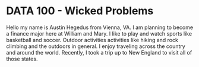 # DATA 100 - Wicked Problems
Hello my name is Austin Hegedus from Vienna, VA.  I am planning to become a finance major here at William and Mary.  I like to play and watch sports like basketball and soccer.  Outdoor activities activities like hiking and rock climbing and the outdoors in general.  I enjoy traveling across the country and around the world.  Recently, I took a trip up to New England to visit all of those states.
